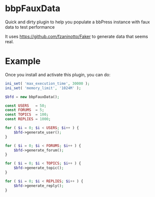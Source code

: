 bbpFauxData
===========

Quick and dirty plugin to help you populate a bbPress instance with faux data to test performance

It uses https://github.com/fzaninotto/Faker to generate data that seems real.

Example
======

Once you install and activate this plugin, you can do:

```php
ini_set( 'max_execution_time', 30000 );
ini_set( 'memory_limit', '1024M' );

$bfd = new bbpFauxData();

const USERS   = 50;
const FORUMS  = 5;
const TOPICS  = 100;
const REPLIES = 1000;

for ( $i = 0; $i < USERS; $i++ ) {
	$bfd->generate_user();
}

for ( $i = 0; $i < FORUMS; $i++ ) {
	$bfd->generate_forum();
}

for ( $i = 0; $i < TOPICS; $i++ ) {
	$bfd->generate_topic();
}

for ( $i = 0; $i < REPLIES; $i++ ) {
	$bfd->generate_reply();
}
```
